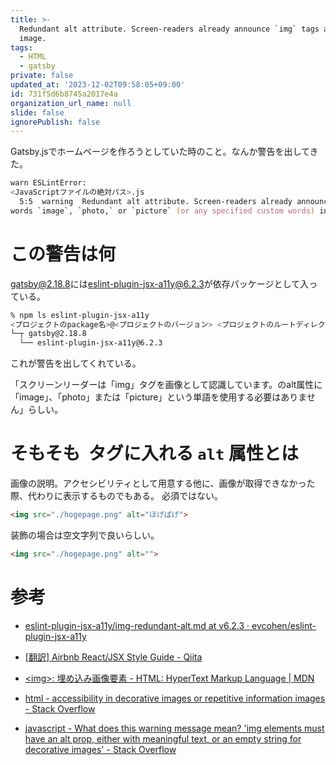 ```yaml
---
title: >-
  Redundant alt attribute. Screen-readers already announce `img` tags as an
  image. 
tags:
  - HTML
  - gatsby
private: false
updated_at: '2023-12-02T09:58:05+09:00'
id: 731f5d6b8745a2017e4a
organization_url_name: null
slide: false
ignorePublish: false
---
```

Gatsby.jsでホームページを作ろうとしていた時のこと。なんか警告を出してきた。

```zsh
warn ESLintError: 
<JavaScriptファイルの絶対パス>.js
  5:5  warning  Redundant alt attribute. Screen-readers already announce `img` tags as an image. You don’t need to use the
words `image`, `photo,` or `picture` (or any specified custom words) in the alt prop  jsx-a11y/img-redundant-alt
```


# この警告は何

[gatsby@2.18.8](https://www.npmjs.com/package/gatsby)には[eslint-plugin-jsx-a11y@6.2.3](https://www.npmjs.com/package/eslint-plugin-jsx-a11y)が依存パッケージとして入っている。

```zsh
% npm ls eslint-plugin-jsx-a11y
<プロジェクトのpackage名>@<プロジェクトのバージョン> <プロジェクトのルートディレクトリパス>
└─┬ gatsby@2.18.8
  └── eslint-plugin-jsx-a11y@6.2.3 
```

これが警告を出してくれている。

「スクリーンリーダーは「img」タグを画像として認識しています。<img>のalt属性に「image」、「photo」または「picture」という単語を使用する必要はありません」らしい。



# そもそも <img> タグに入れる `alt` 属性とは

画像の説明。アクセシビリティとして用意する他に、画像が取得できなかった際、代わりに表示するものでもある。
必須ではない。

```html
<img src="./hogepage.png" alt="ほげぱげ">
```


装飾の場合は空文字列で良いらしい。

```html
<img src="./hogepage.png" alt="">
```



# 参考

* [eslint-plugin-jsx-a11y/img-redundant-alt.md at v6.2.3 · evcohen/eslint-plugin-jsx-a11y](https://github.com/evcohen/eslint-plugin-jsx-a11y/blob/v6.2.3/docs/rules/img-redundant-alt.md)
* [[翻訳] Airbnb React/JSX Style Guide - Qiita](https://qiita.com/yamadashy/items/e64762e407b8dd5e0247)
* [&lt;img&gt;: 埋め込み画像要素 - HTML: HyperText Markup Language | MDN](https://developer.mozilla.org/ja/docs/Web/HTML/Element/img)

* [html - accessibility in decorative images or repetitive information images - Stack Overflow](https://stackoverflow.com/q/44677529)
* [javascript - What does this warning message mean? &#39;img elements must have an alt prop, either with meaningful text, or an empty string for decorative images&#39; - Stack Overflow](https://stackoverflow.com/q/43812733)
